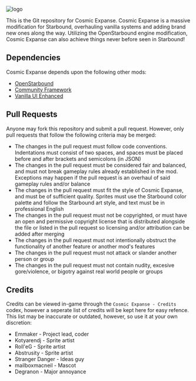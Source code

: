 ![logo](art/logo/logo.png)

This is the Git repository for Cosmic Expanse. Cosmic Expanse is a massive modification for Starbound, overhauling vanilla systems and adding brand new ones along the way. Utilizing the OpenStarbound engine modification, Cosmic Expanse can also achieve things never before seen in Starbound!

## Dependencies
Cosmic Expanse depends upon the following other mods:
- [OpenStarbound](https://github.com/OpenStarbound/OpenStarbound)
- [Community Framework](https://steamcommunity.com/sharedfiles/filedetails/?id=2968438274)
- [Vanilla UI Enhanced](https://steamcommunity.com/sharedfiles/filedetails/?id=3167787027)

## Pull Requests
Anyone may fork this repository and submit a pull request. However, only pull requests that follow the following criteria may be merged:
- The changes in the pull request must follow code conventions. Indentations must consist of two spaces, and spaces must be placed before and after brackets and semicolons (in JSON)
- The changes in the pull request must be considered fair and balanced, and must not break gameplay rules already established in the mod. Exceptions may happen if the pull request is an overhaul of said gameplay rules and/or balance
- The changes in the pull request must fit the style of Cosmic Expanse, and must be of sufficient quality. Sprites must use the Starbound color palette and follow the Starbound art style, and text must be in professional English
- The changes in the pull request must not be copyrighted, or must have an open and permissive copyright license that is distributed alongside the file or listed in the pull request so licensing and/or attribution can be added after merging
- The changes in the pull request must not intentionally obstruct the functionality of another feature or another mod's features
- The changes in the pull request must not attack or slander another person or group
- The changes in the pull request must not contain nudity, excesive gore/violence, or bigotry against real world people or groups

## Credits
Credits can be viewed in-game through the ``Cosmic Expanse - Credits`` codex, however a seperate list of credits will be kept here for easy refence. This list may be inaccurate or outdated, however, so use it at your own discretion:
- Emmaker - Project lead, coder
- Kotyarendj - Sprite artist
- Roll'eG - Sprite artist
- Abstrusity - Sprite artist
- Stranger Danger - Ideas guy
- mailboxmacneil - Mascot
- Degranon - Major annoyance